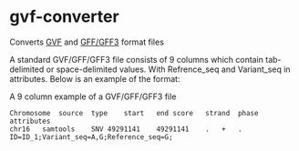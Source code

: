 # gvf-converter
Converts [GVF](https://github.com/The-Sequence-Ontology/Specifications/blob/master/gvf.md) and [GFF/GFF3](https://github.com/The-Sequence-Ontology/Specifications/blob/master/gff3.md) format files


A standard GVF/GFF/GFF3 file consists of 9 columns which contain tab-delimited or space-delimited values. With Refrence_seq and Variant_seq in attributes. Below is an example of the format:

A 9 column example of a GVF/GFF/GFF3 file
```
Chromosome	source	type	start	end	score	strand	phase	attributes
chr16	samtools	SNV	49291141	49291141	.	+	.	ID=ID_1;Variant_seq=A,G;Reference_seq=G;
```